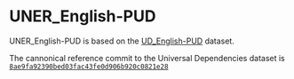 # UNER_English-PUD

UNER_English-PUD is based on the [UD_English-PUD](https://github.com/UniversalDependencies/UD_English-PUD) dataset.

The cannonical reference commit to the Universal Dependencies dataset is [`8ae9fa92390bed03fac43fe0d906b920c0821e28`](https://github.com/UniversalDependencies/UD_English-PUD/tree/8ae9fa92390bed03fac43fe0d906b920c0821e28)
